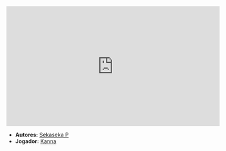 <iframe width="560" height="315" src="https://www.youtube.com/embed/chSjybsg9UY?si=qORbFcmSGt3eULKV" title="YouTube video player" frameborder="0" allow="accelerometer; autoplay; clipboard-write; encrypted-media; gyroscope; picture-in-picture; web-share" referrerpolicy="strict-origin-when-cross-origin" allowfullscreen></iframe>

- **Autores:** [Sekaseka P](content/Autores/Sekaseka%20P.md)
- **Jogador:** [Kanna](content/Jogadores/Kanna.md)